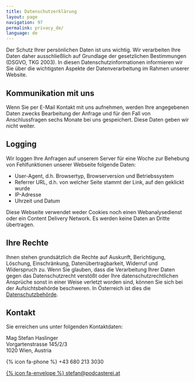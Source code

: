 ```yaml
---
title: Datenschutzerklärung
layout: page
navigation: 97
permalink: privacy_de/
language: de
---
```


Der Schutz Ihrer persönlichen Daten ist uns wichtig. Wir verarbeiten Ihre Daten daher ausschließlich
auf Grundlage der gesetzlichen Bestimmungen (DSGVO, TKG 2003). In diesen Datenschutzinformationen
informieren wir Sie über die wichtigsten Aspekte der Datenverarbeitung im Rahmen unserer Website.

## Kommunikation mit uns

Wenn Sie per E-Mail Kontakt mit uns aufnehmen, werden Ihre angegebenen Daten zwecks Bearbeitung der
Anfrage und für den Fall von Anschlussfragen sechs Monate bei uns gespeichert. Diese Daten geben
wir nicht weiter.

## Logging

Wir loggen Ihre Anfragen auf unserem Server für eine Woche zur Behebung von Fehlfunktionen unserer
Webseite folgende Daten:

* User-Agent, d.h. Browsertyp, Browserversion und Betriebssystem
* Referrer URL, d.h. von welcher Seite stammt der Link, auf den geklickt wurde
* IP-Adresse
* Uhrzeit und Datum

Diese Webseite verwendet weder Cookies noch einen Webanalysedienst oder ein Content Delivery Network.
Es werden keine Daten an Dritte übertragen.

## Ihre Rechte

Ihnen stehen grundsätzlich die Rechte auf Auskunft, Berichtigung, Löschung, Einschränkung,
Datenübertragbarkeit, Widerruf und Widerspruch zu. Wenn Sie glauben, dass die Verarbeitung Ihrer
Daten gegen das Datenschutzrecht verstößt oder Ihre datenschutzrechtlichen Ansprüche sonst in
einer Weise verletzt worden sind, können Sie sich bei der Aufsichtsbehörde beschweren. In Österreich
ist dies die [Datenschutzbehörde](https://www.dsb.gv.at/).

## Kontakt

Sie erreichen uns unter folgenden Kontaktdaten:

Mag Stefan Haslinger<br/>
Vorgartenstrasse 145/2/3<br/>
1020 Wien, Austria<br/>

{% icon fa-phone %} +43 680 213 3030

[{% icon fa-envelope %} stefan@podcasterei.at](mailto://stefan@panoptikum.social)

<br/>
